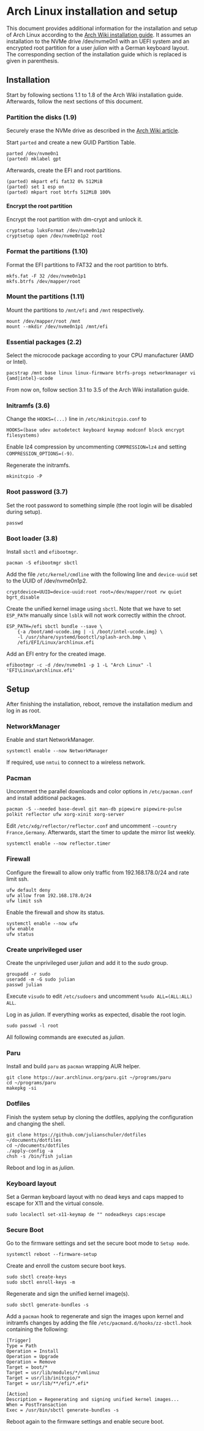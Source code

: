 # Arch Linux installation and setup

This document provides additional information for the installation and setup of Arch Linux according to the [Arch Wiki installation guide](https://wiki.archlinux.org/title/Installation_guide).
It assumes an installation to the NVMe drive /dev/nvme0n1 with an UEFI system and an encrypted root partition for a user _julian_ with a German keyboard layout.
The corresponding section of the installation guide which is replaced is given in parenthesis.

## Installation

Start by following sections 1.1 to 1.8 of the Arch Wiki installation guide. Afterwards, follow the next sections of this document.

### Partition the disks (1.9)

Securely erase the NVMe drive as described in the [Arch Wiki article](https://wiki.archlinux.org/title/Solid_state_drive/Memory_cell_clearing#NVMe_drive).

Start `parted` and create a new GUID Partition Table.

```
parted /dev/nvme0n1
(parted) mklabel gpt
```

Afterwards, create the EFI and root partitions.

```
(parted) mkpart efi fat32 0% 512MiB
(parted) set 1 esp on
(parted) mkpart root btrfs 512MiB 100%
```

#### Encrypt the root partition

Encrypt the root partition with dm-crypt and unlock it.

```
cryptsetup luksFormat /dev/nvme0n1p2
cryptsetup open /dev/nvme0n1p2 root
```

### Format the partitions (1.10)

Format the EFI partitions to FAT32 and the root partition to btrfs.

```
mkfs.fat -F 32 /dev/nvme0n1p1
mkfs.btrfs /dev/mapper/root
```

### Mount the partitions (1.11)

Mount the partitions to `/mnt/efi` and `/mnt` respectively.

```
mount /dev/mapper/root /mnt
mount --mkdir /dev/nvme0n1p1 /mnt/efi
```

### Essential packages (2.2)

Select the microcode package according to your CPU manufacturer (AMD or Intel).

```
pacstrap /mnt base linux linux-firmware btrfs-progs networkmanager vi {amd|intel}-ucode
```

From now on, follow section 3.1 to 3.5 of the Arch Wiki installation guide.

### Initramfs (3.6)

Change the `HOOKS=(...)` line in `/etc/mkinitcpio.conf` to

```
HOOKS=(base udev autodetect keyboard keymap modconf block encrypt filesystems)
```

Enable lz4 compression by uncommenting `COMPRESSION=lz4` and setting `COMPRESSION_OPTIONS=(-9)`.

Regenerate the initramfs.

```
mkinitcpio -P
```

### Root password (3.7)

Set the root password to something simple (the root login will be disabled during setup).

```
passwd
```

### Boot loader (3.8)

Install `sbctl` and `efibootmgr`.

```
pacman -S efibootmgr sbctl
```

Add the file `/etc/kernel/cmdline` with the following line and `device-uuid` set to the UUID of /dev/nvme0n1p2.

```
cryptdevice=UUID=device-uuid:root root=/dev/mapper/root rw quiet bgrt_disable
```

Create the unified kernel image using `sbctl`. Note that we have to set `ESP_PATH` manually since `lsblk` will not work correctly within the chroot.

```
ESP_PATH=/efi sbctl bundle --save \
    {-a /boot/amd-ucode.img | -i /boot/intel-ucode.img} \
    -l /usr/share/systemd/bootctl/splash-arch.bmp \
    /efi/EFI/Linux/archlinux.efi
```

Add an EFI entry for the created image.

```
efibootmgr -c -d /dev/nvme0n1 -p 1 -L "Arch Linux" -l 'EFI\Linux\archlinux.efi'
```

## Setup

After finishing the installation, reboot, remove the installation medium and log in as root.

### NetworkManager

Enable and start NetworkManager.

```
systemctl enable --now NetworkManager
```

If required, use `nmtui` to connect to a wireless network.

### Pacman

Uncomment the parallel downloads and color options in `/etc/pacman.conf` and install additional packages.

```
pacman -S --needed base-devel git man-db pipewire pipewire-pulse polkit reflector ufw xorg-xinit xorg-server
```

Edit `/etc/xdg/reflector/reflector.conf` and uncomment `--country France,Germany`. Afterwards, start the timer to update the mirror list weekly.

```
systemctl enable --now reflector.timer
```

### Firewall

Configure the firewall to allow only traffic from 192.168.178.0/24 and rate limit ssh.

```
ufw default deny
ufw allow from 192.168.178.0/24
ufw limit ssh
```

Enable the firewall and show its status.

```
systemctl enable --now ufw
ufw enable
ufw status
```

### Create unprivileged user

Create the unprivileged user _julian_ and add it to the _sudo_ group.

```
groupadd -r sudo
useradd -m -G sudo julian
passwd julian
```

Execute `visudo` to edit `/etc/sudoers` and uncomment `%sudo ALL=(ALL:ALL) ALL`.

Log in as _julian_. If everything works as expected, disable the root login.

```
sudo passwd -l root
```

All following commands are executed as _julian_.

### Paru

Install and build `paru` as `pacman` wrapping AUR helper.

```
git clone https://aur.archlinux.org/paru.git ~/programs/paru
cd ~/programs/paru
makepkg -si
```

### Dotfiles

Finish the system setup by cloning the dotfiles, applying the configuration and changing the shell.

```
git clone https://github.com/julianschuler/dotfiles ~/documents/dotfiles
cd ~/documents/dotfiles
./apply-config -a
chsh -s /bin/fish julian
```

Reboot and log in as _julian_.

### Keyboard layout

Set a German keyboard layout with no dead keys and caps mapped to escape for X11 and the virtual console.

```
sudo localectl set-x11-keymap de "" nodeadkeys caps:escape
```

### Secure Boot

Go to the firmware settings and set the secure boot mode to `Setup mode`.

```
systemctl reboot --firmware-setup
```

Create and enroll the custom secure boot keys.

```
sudo sbctl create-keys
sudo sbctl enroll-keys -m
```

Regenerate and sign the unified kernel image(s).

```
sudo sbctl generate-bundles -s
```

Add a `pacman` hook to regenerate and sign the images upon kernel and initramfs changes by adding the file `/etc/pacmand.d/hooks/zz-sbctl.hook` containing the following:

```
[Trigger]
Type = Path
Operation = Install
Operation = Upgrade
Operation = Remove
Target = boot/*
Target = usr/lib/modules/*/vmlinuz
Target = usr/lib/initcpio/*
Target = usr/lib/**/efi/*.efi*

[Action]
Description = Regenerating and signing unified kernel images...
When = PostTransaction
Exec = /usr/bin/sbctl generate-bundles -s
```

Reboot again to the firmware settings and enable secure boot.
